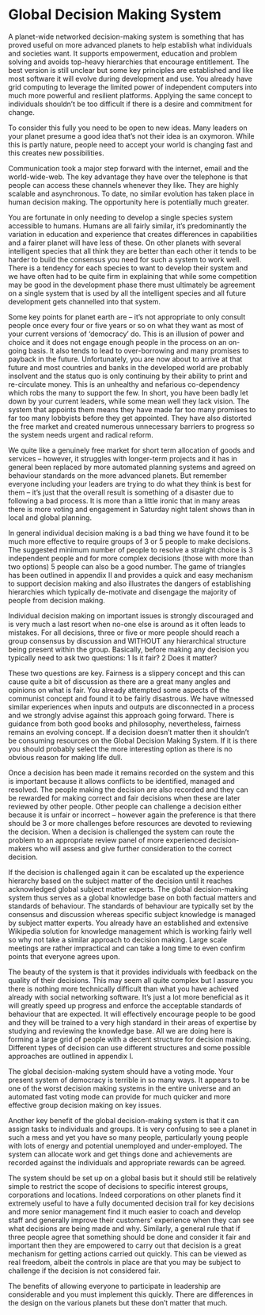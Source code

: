 # Global Decision Making System

A planet-wide networked decision-making system is something that has proved useful on more advanced planets to help establish what individuals and societies want.  It supports empowerment, education and problem solving and avoids top-heavy hierarchies that encourage entitlement.  The best version is still unclear but some key principles are established and like most software it will evolve during development and use.  You already have grid computing to leverage the limited power of independent computers into much more powerful and resilient platforms.  Applying the same concept to individuals shouldn’t be too difficult if there is a desire and commitment for change.

To consider this fully you need to be open to new ideas.  Many leaders on your planet presume a good idea that’s not their idea is an oxymoron.  While this is partly nature, people need to accept your world is changing fast and this creates new possibilities.

Communication took a major step forward with the internet, email and the world-wide-web.  The key advantage they have over the telephone is that people can access these channels whenever they like.  They are highly scalable and asynchronous.  To date, no similar evolution has taken place in human decision making.   The opportunity here is potentially much greater.

You are fortunate in only needing to develop a single species system accessible to humans.  Humans are all fairly similar, it’s predominantly the variation in education and experience that creates differences in capabilities and a fairer planet will have less of these.  On other planets with several intelligent species that all think they are better than each other it tends to be harder to build the consensus you need for such a system to work well.  There is a tendency for each species to want to develop their system and we have often had to be quite firm in explaining that while some competition may be good in the development phase there must ultimately be agreement on a single system that is used by all the intelligent species and all future development gets channelled into that system.

Some key points for planet earth are – it’s not appropriate to only consult people once every four or five years or so on what they want as most of your current versions of ‘democracy’ do.  This is an illusion of power and choice and it does not engage enough people in the process on an on-going basis.  It also tends to lead to over-borrowing and many promises to payback in the future.  Unfortunately, you are now about to arrive at that future and most countries and banks in the developed world are probably insolvent and the status quo is only continuing by their ability to print and re-circulate money.  This is an unhealthy and nefarious co-dependency which robs the many to support the few.  In short, you have been badly let down by your current leaders, while some mean well they lack vision.  The system that appoints them means they have made far too many promises to far too many lobbyists before they get appointed.  They have also distorted the free market and created numerous unnecessary barriers to progress so the system needs urgent and radical reform.

We quite like a genuinely free market for short term allocation of goods and services – however, it struggles with longer-term projects and it has in general been replaced by more automated planning systems and agreed on behaviour standards on the more advanced planets.  But remember everyone including your leaders are trying to do what they think is best for them – it’s just that the overall result is something of a disaster due to following a bad process.  It is more than a little ironic that in many areas there is more voting and engagement in Saturday night talent shows than in local and global planning.

In general individual decision making is a bad thing we have found it to be much more effective to require groups of 3 or 5 people to make decisions.  The suggested minimum number of people to resolve a straight choice is 3 independent people and for more complex decisions (those with more than two options) 5 people can also be a good number.  The game of triangles has been outlined in appendix II and provides a quick and easy mechanism to support decision making and also illustrates the dangers of establishing hierarchies which typically de-motivate and disengage the majority of people from decision making.

Individual decision making on important issues is strongly discouraged and is very much a last resort when no-one else is around as it often leads to mistakes.  For all decisions, three or five or more people should reach a group consensus by discussion and WITHOUT any hierarchical structure being present within the group.  Basically, before making any decision you typically need to ask two questions:
1	Is it fair?
2	Does it matter?

These two questions are key.  Fairness is a slippery concept and this can cause quite a bit of discussion as there are a great many angles and opinions on what is fair.  You already attempted some aspects of the communist concept and found it to be fairly disastrous.  We have witnessed similar experiences when inputs and outputs are disconnected in a process and we strongly advise against this approach going forward.  There is guidance from both good books and philosophy, nevertheless, fairness remains an evolving concept.  If a decision doesn’t matter then it shouldn’t be consuming resources on the Global Decision Making System.  If it is there you should probably select the more interesting option as there is no obvious reason for making life dull.

Once a decision has been made it remains recorded on the system and this is important because it allows conflicts to be identified, managed and resolved.  The people making the decision are also recorded and they can be rewarded for making correct and fair decisions when these are later reviewed by other people.  Other people can challenge a decision either because it is unfair or incorrect – however again the preference is that there should be 3 or more challenges before resources are devoted to reviewing the decision.  When a decision is challenged the system can route the problem to an appropriate review panel of more experienced decision-makers who will assess and give further consideration to the correct decision. 

If the decision is challenged again it can be escalated up the experience hierarchy based on the subject matter of the decision until it reaches acknowledged global subject matter experts.  The global decision-making system thus serves as a global knowledge base on both factual matters and standards of behaviour.  The standards of behaviour are typically set by the consensus and discussion  whereas specific subject knowledge is managed by subject matter experts.  You already have an established and extensive Wikipedia solution for knowledge management which is working fairly well so why not take a similar approach to decision making.  Large scale meetings are rather impractical and can take a long time to even confirm points that everyone agrees upon.

The beauty of the system is that it provides individuals with feedback on the quality of their decisions.  This may seem all quite complex but I assure you there is nothing more technically difficult than what you have achieved already with social networking software.  It’s just a lot more beneficial as it will greatly speed up progress and enforce the acceptable standards of behaviour that are expected.  It will effectively encourage people to be good and they will be trained to a very high standard in their areas of expertise by studying and reviewing the knowledge base.  All we are doing here is forming a large grid of people with a decent structure for decision making.  Different types of decision can use different structures and some possible approaches are outlined in appendix I.

The global decision-making system should have a voting mode.  Your present system of democracy is terrible in so many ways.  It appears to be one of the worst decision making systems in the entire universe and an automated fast voting mode can provide for much quicker and more effective group decision making on key issues.

Another key benefit of the global decision-making system is that it can assign tasks to individuals and groups.  It is very confusing to see a planet in such a mess and yet you have so many people, particularly young people with lots of energy and potential unemployed and under-employed.  The system can allocate work and get things done and achievements are recorded against the individuals and appropriate rewards can be agreed.

The system should be set up on a global basis but it should still be relatively simple to restrict the scope of decisions to specific interest groups, corporations and locations.  Indeed corporations on other planets find it extremely useful to have a fully documented decision trail for key decisions and more senior management find it much easier to coach and develop staff and generally improve their customers’ experience when they can see what decisions are being made and why.  Similarly, a general rule that if three people agree that something should be done and consider it fair and important then they are empowered to carry out that decision is a great mechanism for getting actions carried out quickly.  This can be viewed as real freedom, albeit the controls in place are that you may be subject to challenge if the decision is not considered fair.

The benefits of allowing everyone to participate in leadership are considerable and you must implement this quickly.  There are differences in the design on the various planets but these don’t matter that much.

